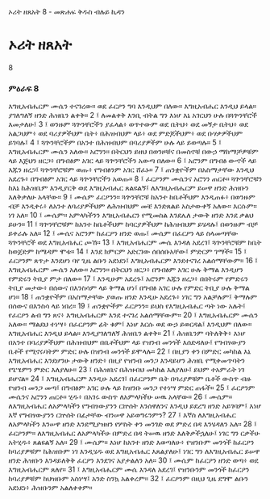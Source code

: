 ﻿
 ኦሪት ዘጸአት 8 - መጽሐፍ ቅዱስ ብሉይ ኪዳን
# ኦሪት ዘጸአት
8
### ምዕራፍ 8
እግዚአብሔርም ሙሴን ተናገረው። ወደ ፈርዖን ግባ እንዲህም በለው። እግዚአብሔር እንዲህ ይላል። ያገለግለኝ ዘንድ ሕዝቤን ልቀቅ።
2 ፤ ለመልቀቅ እንቢ ብትል ግን እነሆ እኔ አገርህን ሁሉ በጓጕንቸሮች እመታለሁ፤
3 ፤ ወንዙም ጓጕንቸሮችን ያፈላል፥ ወጥተውም ወደ ቤትህ፥ ወደ መኝታ ቤትህ፥ ወደ አልጋህም፥ ወደ ባሪያዎችህም ቤት፥ በሕዝብህም ላይ፥ ወደ ምድጆችህም፥ ወደ ቡሃቃዎችህም ይገባሉ፤
4 ፤ ጓጕንቸሮችም በአንተ በሕዝብህም በባሪያዎችም ሁሉ ላይ ይወጣሉ።
5 ፤ እግዚአብሔርም ሙሴን አለው። አሮንን። በትርህን ይዘህ በወንዞቹና በመስኖቹ በውኃ ማከማቻዎቹም ላይ እጅህን ዘርጋ፥ በግብፅም አገር ላይ ጓጕንቸሮችን አውጣ በለው።
6 ፤ አሮንም በግብፅ ውኆች ላይ እጁን ዘረጋ፤ ጓጕንቸሮቹም ወጡ፥ የግብፅንም አገር ሸፈኑ።
7 ፤ ጠንቋዮችም በአስማታቸው እንዲህ አደረጉ፥ በግብፅም አገር ላይ ጓጕንቸሮችን አወጡ።
8 ፤ ፈርዖንም ሙሴንና አሮንን ጠርቶ። ጓጕንቸሮቹን ከእኔ ከሕዝቤም እንዲያርቅ ወደ እግዚአብሔር ጸልዩልኝ፤ ለእግዚአብሔርም ይሠዋ ዘንድ ሕዝቡን እለቅቃለሁ አላቸው።
9 ፤ ሙሴም ፈርዖንን። ጓጕንቸሮቹ ከአንተ ከቤቶችህም እንዲጠፉ፥ በወንዙም ብቻ እንዲቀሩ፥ ለአንተ ለባሪያዎችህም ለሕዝብህም መቼ እንድጸልይ አስታውቀኝ አለው። እርሱም። ነገ አለ።
10 ፤ ሙሴም። አምላካችንን እግዚአብሔርን የሚመስል እንደሌለ ታውቅ ዘንድ እንደ ቃልህ ይሁን።
11 ፤ ጓጕንቸሮቹም ከአንተ ከቤቶችህም ከባርያዎችህም ከሕዝብህም ይሄዳሉ፤ በወንዙም ብቻ ይቀራሉ አለ።
12 ፤ ሙሴና አሮንም ከፈርዖን ዘንድ ወጡ፤ ሙሴም በፈርዖን ላይ ስላመጣቸው ጓጕንቸሮች ወደ እግዚአብሔር ጮኸ።
13 ፤ እግዚአብሔርም ሙሴ እንዳለ አደረገ፤ ጓጕንቸሮቹም ከቤት ከወጀድም ከሜዳም ሞቱ።
14 ፤ እንደ ክምርም አድርገው ሰበሰቡአቸው፤ ምድርም ገማች።
15 ፤ ፈርዖንም ጸጥታ እንደሆነ ባየ ጊዜ ልቡን አደነደነ፤ እግዚአብሔርም እንደተናገረ አልሰማቸውም።
16 ፤ እግዚአብሔርም ሙሴን አለው። አሮንን። በትርህን ዘርጋ፥ በግብፅም አገር ሁሉ ቅማል እንዲሆን የምድሩን ትቢያ ምታ በለው።
17 ፤ እንዲሁም አደረጉ፤ አሮንም እጁን ዘረጋ፥ በበትሩም የምድሩን ትቢያ መታው፥ በሰውና በእንስሳም ላይ ቅማል ሆነ፤ በግብፅ አገር ሁሉ የምድር ትቢያ ሁሉ ቅማል ሆነ።
18 ፤ ጠንቋዮችም በአስማታቸው ያወጡ ዘንድ እንዲሁ አደረጉ፥ ነገር ግን አልቻሉም፤ ቅማሉም በሰውና በእንስሳ ላይ ነበረ።
19 ፤ ጠንቋዮችም ፈርዖንን። ይህስ የእግዚአብሔር ጣት ነው አሉት፤ የፈርዖን ልብ ግን ጸና፥ እግዚአብሔርም እንደ ተናገረ አልሰማቸውም።
20 ፤ እግዚአብሔርም ሙሴን አለው። ማልደህ ተነሣ፥ በፈርዖንም ፊት ቁም፤ እነሆ እርሱ ወደ ውኃ ይወርዳል፤ እንዲህም በለው። እግዚአብሔር እንዲህ ይላል። እንዲያገለግለኝ ሕዝቤን ልቀቅ።
21 ፤ ሕዝቤንም ባትለቅቅ፥ እነሆ በአንተ በባሪያዎችህም በሕዝብህም በቤቶችህም ላይ የዝንብ መንጎች እሰድዳለሁ፤ የግብፃውያን ቤቶች የሚኖሩባትም ምድር ሁሉ በዝንብ መንጎች ይሞላሉ።
22 ፤ በዚያን ቀን በምድር መካከል እኔ እግዚአብሔር እንደሆንሁ ታውቅ ዘንድ፥ በዚያ የዝንብ መንጋ እንዳይሆን ሕዝቤ የሚቀመጥባትን የጌሤምን ምድር እለያለሁ።
23 ፤ በሕዝቤና በሕዝብህ መካከል እለያለሁ፤ ይህም ተአምራት ነገ ይሆናል።
24 ፤ እግዚአብሔርም እንዲሁ አደረገ፤ በፈርዖንም ቤት በባሪያዎቹም ቤቶች ውስጥ ብዙ የዝንብ መንጋ መጣ፤ በግብፅም አገር ሁሉ ላይ ከዝንቡ መንጋ የተነሣ ምድር ጠፋች።
25 ፤ ፈርዖንም ሙሴንና አሮንን ጠርቶ። ሂዱ፥ በአገሩ ውስጥ ለአምላካችሁ ሠዉ አላቸው።
26 ፤ ሙሴም። ለእግዚአብሔር ለአምላካችን የግብፃውያንን ርኵሰት እንሰዋለንና እንዲህ ይደረግ ዘንድ አይገባም፤ እነሆ እኛ የግብፃውያንን ርኵሰት በፊታቸው ብንሠዋ አይወግሩንምን?
27 ፤ እኛስ ለእግዚአብሔር ለአምላካችን እንሠዋ ዘንድ እንደሚያዝዘን የሦስት ቀን መንገድ ወደ ምድረ በዳ እንሄዳለን አለ።
28 ፤ ፈርዖንም። ለእግዚአብሔር ለአምላካችሁ በምድረ በዳ ትሠዉ ዘንድ እለቅቃችኋለሁ፤ ነገር ግን ርቃችሁ አትሂዱ፥ ጸልዩልኝ አለ።
29 ፤ ሙሴም። እነሆ ከአንተ ዘንድ እወጣለሁ፥ የዝንቡም መንጎች ከፈርዖን ከባሪያዎቹም ከሕዝቡም ነገ እንዲሄዱ ወደ እግዚአብሔር እጸልያለሁ፤ ነገር ግን ለእግዚአብሔር ይሠዋ ዘንድ ሕዝቡን እንዳይለቅቅ ፈርዖን እንደገና አያታልለን አለ።
30 ፤ ሙሴም ከፈርዖን ዘንድ ወጣ፥ ወደ እግዚአብሔርም ጸለየ።
31 ፤ እግዚአብሔርም ሙሴ እንዳለ አደረገ፤ የዝንቡንም መንጎች ከፈርዖን ከባሪያዎቹም ከህዝቡም አስነሣ፤ አንድ ስንኳ አልቀረም።
32 ፤ ፈርዖንም በዚህ ጊዜ ደግሞ ልቡን አደነደነ፥ ሕዝቡንም አልለቀቀም። 
